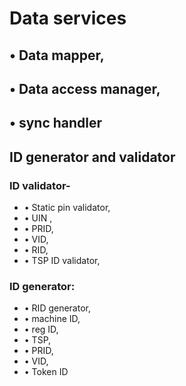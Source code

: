 # Data services
## •	Data mapper, 
## •	Data access manager,
## •	sync handler
## ID generator and validator
### ID validator-
* •	Static pin validator,
* •	UIN ,
* •	PRID,
* •	VID,
* •	RID,
* •	TSP ID validator,
### ID generator:
* •	RID generator,
* •	machine ID,
* •	reg ID,
* •	TSP,
* •	PRID,
* •	VID,
* •	Token ID

